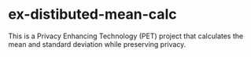 # ex-distibuted-mean-calc

This is a Privacy Enhancing Technology (PET) project that calculates the mean and standard deviation while preserving privacy.
